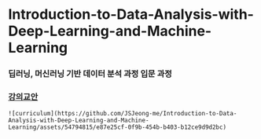 # Introduction-to-Data-Analysis-with-Deep-Learning-and-Machine-Learning
### 딥러닝, 머신러닝 기반 데이터 분석 과정 입문 과정



### [강의교안](https://github.com/JSJeong-me/Machine_Learning/tree/main/ML)

`````
![curriculum](https://github.com/JSJeong-me/Introduction-to-Data-Analysis-with-Deep-Learning-and-Machine-Learning/assets/54794815/e87e25cf-0f9b-454b-b403-b12ce9d9d2bc)
`````
